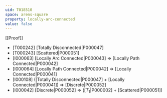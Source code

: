 ```yaml
---
uid: T018510
space: arens-square
property: locally-arc-connected
value: false
---
```

[[Proof]]

* [T000242] [Totally Disconnected|P000047]
* [T000243] [Scattered|P000051]
* [I000063] [Locally Arc Connected|P000043] => [Locally Path Connected|P000042]
* [I000064] [Locally Path Connected|P000042] => [Locally Connected|P000041]
* [I000108] ([Totally Disconnected|P000047] + [Locally Connected|P000041]) => [Discrete|P000052]
* [I000042] [Discrete|P000052] => ([$T_1$|P000002] + [Scattered|P000051])

